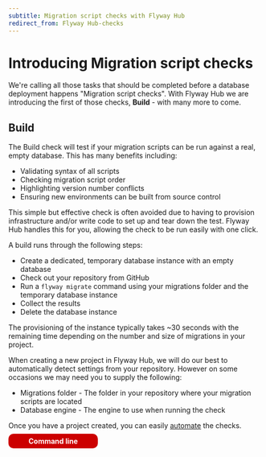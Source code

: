 ```yaml
---
subtitle: Migration script checks with Flyway Hub
redirect_from: Flyway Hub-checks
---
```


# Introducing Migration script checks

We're calling all those tasks that should be completed before a database deployment happens "Migration script checks". With Flyway Hub we are introducing the first of those checks, **Build** - with many more to come.

## Build

The Build check will test if your migration scripts can be run against a real, empty database. This has many benefits including:

- Validating syntax of all scripts
- Checking migration script order
- Highlighting version number conflicts
- Ensuring new environments can be built from source control

This simple but effective check is often avoided due to having to provision infrastructure and/or write code to set up and tear down the test. Flyway Hub handles this for you, allowing the check to be run easily with one click.

A build runs through the following steps:

- Create a dedicated, temporary database instance with an empty database
- Check out your repository from GitHub
- Run a `flyway migrate` command using your migrations folder and the temporary database instance
- Collect the results
- Delete the database instance

The provisioning of the instance typically takes ~30 seconds with the remaining time depending on the number and size of migrations in your project.

When creating a new project in Flyway Hub, we will do our best to automatically detect settings from your repository. However on some occasions we may need you to supply the following:

- Migrations folder - The folder in your repository where your migration scripts are located
- Database engine - The engine to use when running the check

Once you have a project created, you can easily <a href="Flyway Hub/Automating migration script checks">automate</a> the checks.

<a href="Flyway Hub/Using the `flywayhub` command line"
        style="text-decoration: none; background: rgb(204,0,0); padding: 6px 40px; border-radius: 10px; color: white; font-weight: bold;">Command line <i class="fa fa-arrow-right"></i></a>
